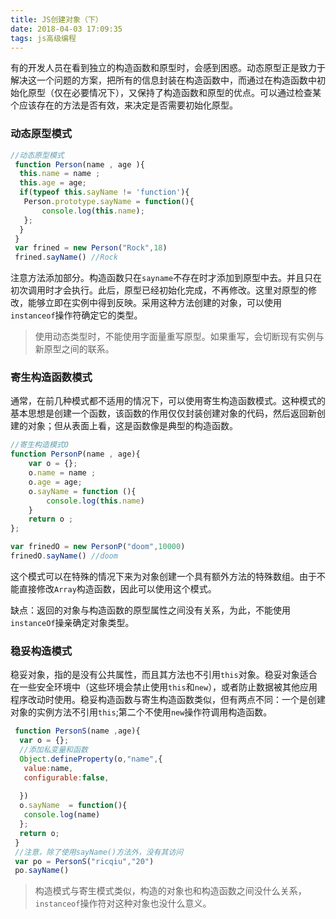 ```yaml
---
title: JS创建对象（下）
date: 2018-04-03 17:09:35
tags: js高级编程
---
```


有的开发人员在看到独立的构造函数和原型时，会感到困惑。动态原型正是致力于解决这一个问题的方案，把所有的信息封装在构造函数中，而通过在构造函数中初始化原型（仅在必要情况下），又保持了构造函数和原型的优点。可以通过检查某个应该存在的方法是否有效，来决定是否需要初始化原型。

<!-- more -->
    
### 动态原型模式

```js
//动态原型模式
 function Person(name , age ){
  this.name = name ;
  this.age = age;
  if(typeof this.sayName != 'function'){
   Person.prototype.sayName = function(){
       console.log(this.name);
   };
  }
 }
 var frined = new Person("Rock",18)
 frined.sayName() //Rock

```
注意方法添加部分。构造函数只在`sayname`不存在时才添加到原型中去。并且只在初次调用时才会执行。此后，原型已经初始化完成，不再修改。这里对原型的修改，能够立即在实例中得到反映。采用这种方法创建的对象，可以使用`instanceof`操作符确定它的类型。

> 使用动态类型时，不能使用字面量重写原型。如果重写，会切断现有实例与新原型之间的联系。



### 寄生构造函数模式

通常，在前几种模式都不适用的情况下，可以使用寄生构造函数模式。这种模式的基本思想是创建一个函数，该函数的作用仅仅封装创建对象的代码，然后返回新创建的对象；但从表面上看，这是函数像是典型的构造函数。
```js
//寄生构造模式O
function PersonP(name , age){
    var o = {};
    o.name = name ;
    o.age = age;
    o.sayName = function (){
        console.log(this.name)
    }
    return o ;
};

var frinedO = new PersonP("doom",10000)
frinedO.sayName() //doom
```

这个模式可以在特殊的情况下来为对象创建一个具有额外方法的特殊数组。由于不能直接修改`Array`构造函数，因此可以使用这个模式。

缺点：返回的对象与构造函数的原型属性之间没有关系，为此，不能使用`instanceOf`操亲确定对象类型。

### 稳妥构造模式

稳妥对象，指的是没有公共属性，而且其方法也不引用`this`对象。稳妥对象适合在一些安全环境中（这些环境会禁止使用`this`和`new`），或者防止数据被其他应用程序改动时使用。稳妥构造函数与寄生构造函数类似，但有两点不同：一个是创建对象的实例方法不引用`this`;第二个不使用`new`操作符调用构造函数。

```js
 function PersonS(name ,age){
  var o = {};
  //添加私变量和函数
  Object.defineProperty(o,"name",{
   value:name,
   configurable:false,
  
  })
  o.sayName  = function(){
   console.log(name)
  };
  return o;
 }
 //注意，除了使用sayName()方法外，没有其访问
 var po = PersonS("ricqiu","20")
 po.sayName() 
```
> 构造模式与寄生模式类似，构造的对象也和构造函数之间没什么关系，`instanceof`操作符对这种对象也没什么意义。
